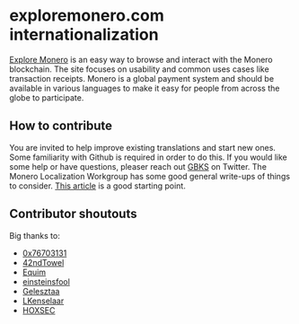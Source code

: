 # exploremonero.com internationalization

[Explore Monero](https://www.exploremonero.com) is an easy way to browse and interact with the Monero blockchain. The site focuses on usability and common uses cases like transaction receipts. Monero is a global payment system and should be available in various languages to make it easy for people from across the globe to participate.

## How to contribute

You are invited to help improve existing translations and start new ones. Some familiarity with Github is required in order to do this. If you would like some help or have questions, pleaser reach out [GBKS](https://twitter.com/gbks) on Twitter. The Monero Localization Workgroup has some good general write-ups of things to consider. [This article](https://github.com/erciccione/monero-translations/blob/master/translation-tips.md) is a good starting point.

## Contributor shoutouts

Big thanks to: 

* [0x76703131](https://github.com/0x76703131)
* [42ndTowel](https://github.com/42ndTowel)
* [Equim](https://github.com/Equim-chan)
* [einsteinsfool](https://github.com/einsteinsfool)
* [Gelesztaa](https://github.com/Gelesztaa)
* [LKenselaar](https://github.com/luuk2016)
* [HOXSEC](https://github.com/hoxsec)

